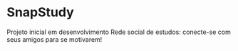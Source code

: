 # SnapStudy
Projeto inicial em desenvolvimento
Rede social de estudos: conecte-se com seus amigos para se motivarem!
